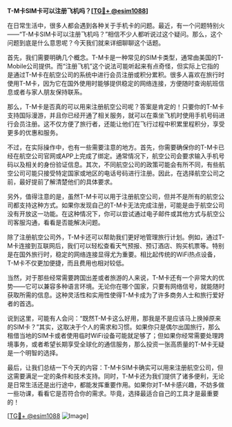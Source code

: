 **T-M卡SIM卡可以注册飞机吗？[[TG💪+ @esim1088](https://t.me/s/esim1088)]**

在日常生活中，很多人都会遇到各种关于手机卡的问题。最近，有一个问题特别火——“T-M卡SIM卡可以注册飞机吗？”相信不少人都听说过这个疑问。那么，这个问题到底是什么意思呢？今天我们就来详细聊聊这个话题。

首先，我们需要明确几个概念。T-M卡是一种常见的SIM卡类型，通常由美国的T-Mobile公司提供。而“注册飞机”这个说法可能听起来有点奇怪，但实际上它指的是通过T-M卡在航空公司的系统中进行会员注册或积分累积。很多人喜欢在旅行时使用T-M卡，因为它在国外使用时能够提供稳定的网络连接，方便随时查询航班信息或者与家人朋友保持联系。

那么，T-M卡是否真的可以用来注册航空公司呢？答案是肯定的！只要你的T-M卡支持国际漫游，并且你已经开通了相关服务，就可以在乘坐飞机时使用手机号码进行会员注册。这不仅方便了旅行者，还能让他们在飞行过程中积累里程积分，享受更多的优惠和服务。

不过，在实际操作中，也有一些需要注意的地方。首先，你需要确保你的T-M卡已经在航空公司官网或APP上完成了绑定。通常情况下，航空公司会要求输入手机号码以及相关的身份验证信息。其次，不同航空公司的政策可能会有所不同，有些航空公司可能只接受特定国家或地区的电话号码进行注册。因此，在选择航空公司之前，最好提前了解清楚他们的具体要求。

另外，值得注意的是，虽然T-M卡可以用于注册航空公司，但并不是所有的航空公司都支持这种方式。如果你发现自己的T-M卡无法完成注册，可能是由于航空公司没有开放这一功能。在这种情况下，你可以尝试通过电子邮件或其他方式与航空公司客服沟通，看看是否能解决问题。

除了注册航空公司外，T-M卡还可以帮助我们更好地管理旅行计划。例如，通过T-M卡连接到互联网后，我们可以轻松查看天气预报、预订酒店、购买机票等。特别是在国外旅行时，稳定的网络连接显得尤为重要。相比起传统的WiFi热点设备，T-M卡不仅更加便捷，而且费用也相对较低。

当然，对于那些经常需要跨国出差或者旅游的人来说，T-M卡还有一个非常大的优势——它可以兼容多种语言环境。无论你在哪个国家，只要有网络信号，就能随时获取所需的信息。这种灵活性和实用性使得T-M卡成为了许多商务人士和旅行爱好者的首选。

说到这里，可能有人会问：“既然T-M卡这么好用，那我是不是应该马上换掉原来的SIM卡？”其实，这取决于个人的需求和习惯。如果你只是偶尔出国旅行，那么租借当地的SIM卡或者使用临时WiFi设备可能就足够了；但如果你经常需要处理跨境事务，或者希望长期享受全球化的通信服务，那么投资一张高质量的T-M卡无疑是一个明智的选择。

最后，让我们总结一下今天的内容：T-M卡SIM卡确实可以用来注册航空公司，但这需要满足一定的条件和技术支持。同时，T-M卡还为我们提供了诸多便利，无论是日常生活还是出行途中，都能发挥重要作用。如果你对T-M卡感兴趣，不妨多做一些功课，看看它是否符合你的需求。毕竟，选择最适合自己的工具才是最重要的！

[[TG💪+ @esim1088](https://t.me/s/esim1088) ![Image](https://i.postimg.cc/4NQfJmqS/Snipaste-2025-05-13-00-14-12.png)]